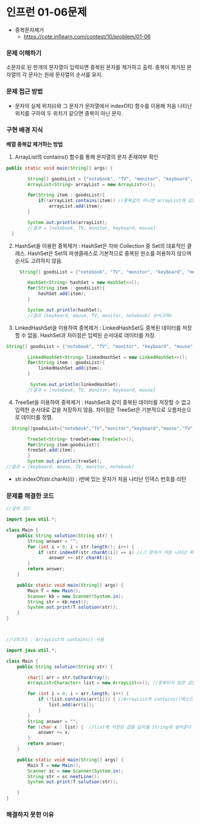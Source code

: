 # 인프런 01-06문제

- 중복문자제거
    - https://cote.inflearn.com/contest/10/problem/01-06

### 문제 이해하기

소문자로 된 한개의 문자열이 입력되면 중복된 문자를 제거하고 출력.
중복이 제거된 문자열의 각 문자는 원래 문자열의 순서를 유지.

### 문제 접근 방법

- 문자의 실체 위치(i)와 그 문자가 문자열에서 indexOf() 함수를 이용해 처음 나타난 위치를 구하여
  두 위치가 같으면 중복이 아닌 문자.

### 구현 배경 지식

**배열 중복값 제거하는 방법**

1. ArrayList의 contains() 함수를 통해 문자열의 문자 존재여부 확인

```java 
public static void main(String[] args) {

        String[] goodsList = {"notebook", "TV", "monitor", "keyboard", "mouse", "TV", "monitor", "keyboard"};
        ArrayList<String> arrayList = new ArrayList<>();

        for(String item : goodsList){
            if(!arrayList.contains(item)) //중복값이 아니면 arrayList에 값을 넣는다
                arrayList.add(item);
        }

        System.out.println(arrayList);
        //결과 = [notebook, TV, monitor, keyboard, mouse]
  }
  ```

2. HashSet을 이용한 중복제거 : HashSet은 자바 Collection 중 Set의 대표적인 클래스.
   HashSet은 Set의 파생클래스로 기본적으로 중복된 원소를 허용하지 않으며 순서도 고려하지 않음.

```java 
     String[] goodsList = {"notebook", "TV", "monitor", "keyboard", "mouse", "TV", "monitor", "keyboard"};

        HashSet<String> hashSet = new HashSet<>();
        for(String item : goodsList){
            hashSet.add(item);
        }

        System.out.println(hashSet);
        //결과 [keyboard, mouse, TV, monitor, notebook] 순서고려x
```

3. LinkedHashSet을 이용하여 중복제거 : LinkedHashSet도 중복된 데이터를 저장할 수 없음.
   HashSet과 차이점은 입력된 순서대로 데이터를 저장.

```java 
String[] goodsList = {"notebook", "TV", "monitor", "keyboard", "mouse", "TV", "monitor", "keyboard"};

        LinkedHashSet<String> linkedHashSet = new LinkedHashSet<>();
        for(String item : goodsList){
            linkedHashSet.add(item);
        }

         System.out.println(linkedHashSet);
        //결과 = [notebook, TV, monitor, keyboard, mouse]
```

4. TreeSet을 이용하여 중복제거 :
   HashSet과 같이 중복된 데이터를 저장할 수 없고 입력한 순서대로 값을 저장하지 않음.
   차이점은 TreeSet은 기본적으로 오름차순으로 데이터를 정렬.

```java 
  String[]goodsList={"notebook","TV","monitor","keyboard","mouse","TV","monitor","keyboard"};

        TreeSet<String> treeSet=new TreeSet<>();
        for(String item:goodsList){
        treeSet.add(item);
        }
        System.out.println(treeSet);
//결과 = [keyboard, mouse, TV, monitor, notebook]
```

- str.indexOf(str.charAt(i)) : i번에 있는 문자가 처음 나타난 인덱스 번호를 리턴

### 문제를 해결한 코드

```java
//강의 코드

import java.util.*;

class Main {
    public String solution(String str) {
        String answer = "";
        for (int i = 0; i < str.length(); i++) {
            if (str.indexOf(str.charAt(i)) == i) //그 문자가 처음 나타난 위치와 실제 위치가 같으면 answer에 저장
                answer += str.charAt(i);
        }
        return answer;
    }

    public static void main(String[] args) {
        Main T = new Main();
        Scanner kb = new Scanner(System.in);
        String str = kb.next();
        System.out.print(T.solution(str));
    }
}



//나의코드 : ArrayList의 contains() 사용

import java.util.*;

class Main {
    public String solution(String str) {

        char[] arr = str.toCharArray();
        ArrayList<Character> list = new ArrayList<>(); //중복되지 않은 값만 넣어줄 list 생성

        for (int i = 0; i < arr.length; i++) {
            if (!list.contains(arr[i])) { //ArrayList의 contains()메소드를 활용해 이미 존재하지 않는 값만 넣어준다
                list.add(arr[i]);
            }
        }
        String answer = "";
        for (char x : list) {  //list에 저장된 값을 답이될 String에 넣어준다
            answer += x;
        }
        return answer;
    }

    public static void main(String[] args) {
        Main T = new Main();
        Scanner sc = new Scanner(System.in);
        String str = sc.nextLine();
        System.out.print(T.solution(str));

    }
}

```

### 해결하지 못한 이유
